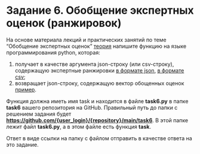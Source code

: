 # Задание 6. Обобщение экспертных оценок (ранжировок)

На основе материала лекций и практических занятий по теме “Обобщение экспертных оценок” [теория](https://docs.google.com/document/d/1Uk08CHppGxnO7EHO9O-7A3pt6PCXtfQQxw6FGekiVRs/edit?usp=sharing) напишите функцию на языке программирования python, которая:

1. получает в качестве аргумента json-строку (или csv-строку), содержащую экспертные ранжировки [в формате json](https://drive.google.com/file/d/1BzMw2UzjMijelysDgmegtwt9I2fpKiEx/view?usp=share_link), [в формате csv](https://drive.google.com/file/d/1VIuUaH4fLqFlcljheZNa8BP98Me4ktMD/view?usp=share_link);
2. возвращает json-строку, содержащую вектор обощенных оценок [пример](https://drive.google.com/file/d/16BfvyZmwhFAbZr1EV-ocv078sErNIrq_/view?usp=share_link).

Функция должна иметь имя task и находится в файле **task6.py** в папке **task6** вашего репозитория на GitHub. 
Правильный путь до папки с решением задания будет **https://github.com/{user_login}/{repository}/main/task6**. В этой папке лежит файл **task6.py**, а в этом файле есть функция **task**.

Ответ в виде ссылки на папку с файлом отправить в качестве ответа на это задание.
